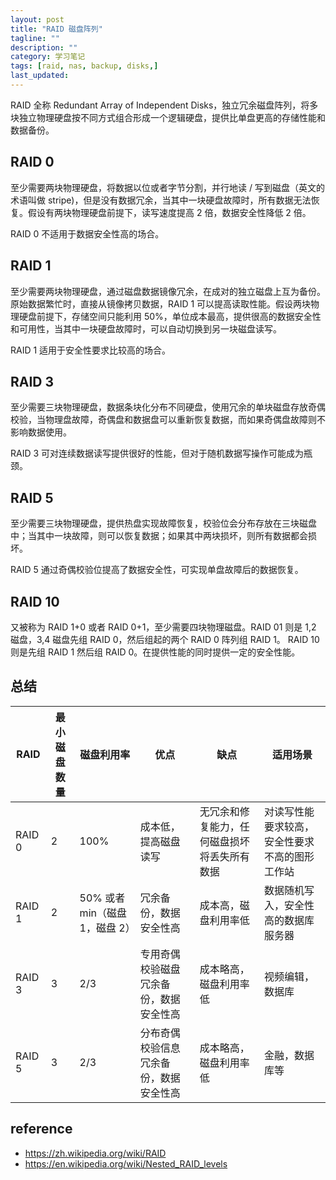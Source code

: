 ```yaml
---
layout: post
title: "RAID 磁盘阵列"
tagline: ""
description: ""
category: 学习笔记
tags: [raid, nas, backup, disks,]
last_updated:
---
```


RAID 全称 Redundant Array of Independent Disks，独立冗余磁盘阵列，将多块独立物理硬盘按不同方式组合形成一个逻辑硬盘，提供比单盘更高的存储性能和数据备份。


## RAID 0
至少需要两块物理硬盘，将数据以位或者字节分割，并行地读 / 写到磁盘（英文的术语叫做 stripe)，但是没有数据冗余，当其中一块硬盘故障时，所有数据无法恢复。假设有两块物理硬盘前提下，读写速度提高 2 倍，数据安全性降低 2 倍。

RAID 0 不适用于数据安全性高的场合。

## RAID 1
至少需要两块物理硬盘，通过磁盘数据镜像冗余，在成对的独立磁盘上互为备份。原始数据繁忙时，直接从镜像拷贝数据，RAID 1 可以提高读取性能。假设两块物理硬盘前提下，存储空间只能利用 50%，单位成本最高，提供很高的数据安全性和可用性，当其中一块硬盘故障时，可以自动切换到另一块磁盘读写。

RAID 1 适用于安全性要求比较高的场合。

## RAID 3
至少需要三块物理硬盘，数据条块化分布不同硬盘，使用冗余的单块磁盘存放奇偶校验，当物理盘故障，奇偶盘和数据盘可以重新恢复数据，而如果奇偶盘故障则不影响数据使用。

RAID 3 可对连续数据读写提供很好的性能，但对于随机数据写操作可能成为瓶颈。

## RAID 5
至少需要三块物理硬盘，提供热盘实现故障恢复，校验位会分布存放在三块磁盘中；当其中一块故障，则可以恢复数据；如果其中两块损坏，则所有数据都会损坏。

RAID 5 通过奇偶校验位提高了数据安全性，可实现单盘故障后的数据恢复。

## RAID 10
又被称为 RAID 1+0 或者 RAID 0+1，至少需要四块物理磁盘。RAID 01 则是 1,2 磁盘，3,4 磁盘先组 RAID 0，然后组起的两个 RAID 0 阵列组 RAID 1。 RAID 10 则是先组 RAID 1 然后组 RAID 0。在提供性能的同时提供一定的安全性能。

## 总结

RAID        | 最小磁盘数量              | 磁盘利用率            | 优点                      | 缺点                      | 适用场景
------------|---------------------------|-----------------------|---------------------------|---------------------------|--------------------------
RAID 0      | 2                         | 100%                  | 成本低，提高磁盘读写      | 无冗余和修复能力，任何磁盘损坏将丢失所有数据      | 对读写性能要求较高，安全性要求不高的图形工作站
RAID 1      | 2                         | 50% 或者 min（磁盘 1，磁盘 2）| 冗余备份，数据安全性高         | 成本高，磁盘利用率低 | 数据随机写入，安全性高的数据库服务器
RAID 3      | 3                         | 2/3                   | 专用奇偶校验磁盘冗余备份，数据安全性高 | 成本略高，磁盘利用率低 | 视频编辑，数据库
RAID 5      | 3                         | 2/3                   | 分布奇偶校验信息冗余备份，数据安全性高 | 成本略高，磁盘利用率低 | 金融，数据库等


## reference

- <https://zh.wikipedia.org/wiki/RAID>
- <https://en.wikipedia.org/wiki/Nested_RAID_levels>
